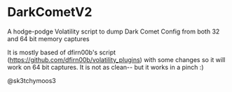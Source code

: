 # DarkCometV2
A hodge-podge Volatility script to dump Dark Comet Config from both 32 and 64 bit memory captures

It is mostly based of dfirn00b's script (https://github.com/dfirn00b/volatility_plugins) with some changes so it will work on 64 bit captures. It is not as clean-- but it works in a pinch :) 

@sk3tchymoos3
